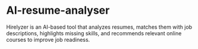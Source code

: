 # AI-resume-analyser
 Hirelyzer is an AI-based tool that analyzes resumes, matches them with job descriptions, highlights missing skills, and recommends relevant online courses to improve job readiness.
